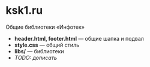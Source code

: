 ksk1.ru
=======

Общие библиотеки «Инфотек»

* **header.html, footer.html** — общие шапка и подвал
* **style.css** — общий стиль
* **libs/** — библиотеки
* *TODO: дописать*
